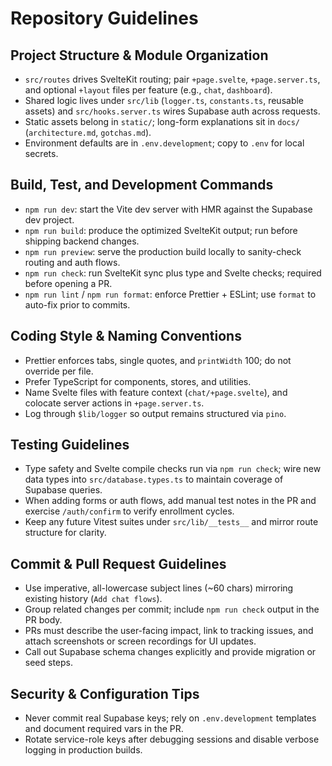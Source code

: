 # Repository Guidelines

## Project Structure & Module Organization
- `src/routes` drives SvelteKit routing; pair `+page.svelte`, `+page.server.ts`, and optional `+layout` files per feature (e.g., `chat`, `dashboard`).
- Shared logic lives under `src/lib` (`logger.ts`, `constants.ts`, reusable assets) and `src/hooks.server.ts` wires Supabase auth across requests.
- Static assets belong in `static/`; long-form explanations sit in `docs/` (`architecture.md`, `gotchas.md`).
- Environment defaults are in `.env.development`; copy to `.env` for local secrets.

## Build, Test, and Development Commands
- `npm run dev`: start the Vite dev server with HMR against the Supabase dev project.
- `npm run build`: produce the optimized SvelteKit output; run before shipping backend changes.
- `npm run preview`: serve the production build locally to sanity-check routing and auth flows.
- `npm run check`: run SvelteKit sync plus type and Svelte checks; required before opening a PR.
- `npm run lint` / `npm run format`: enforce Prettier + ESLint; use `format` to auto-fix prior to commits.

## Coding Style & Naming Conventions
- Prettier enforces tabs, single quotes, and `printWidth` 100; do not override per file.
- Prefer TypeScript for components, stores, and utilities. 
- Name Svelte files with feature context (`chat/+page.svelte`), and colocate server actions in `+page.server.ts`.
- Log through `$lib/logger` so output remains structured via `pino`.

## Testing Guidelines
- Type safety and Svelte compile checks run via `npm run check`; wire new data types into `src/database.types.ts` to maintain coverage of Supabase queries.
- When adding forms or auth flows, add manual test notes in the PR and exercise `/auth/confirm` to verify enrollment cycles.
- Keep any future Vitest suites under `src/lib/__tests__` and mirror route structure for clarity.

## Commit & Pull Request Guidelines
- Use imperative, all-lowercase subject lines (~60 chars) mirroring existing history (`Add chat flows`).
- Group related changes per commit; include `npm run check` output in the PR body.
- PRs must describe the user-facing impact, link to tracking issues, and attach screenshots or screen recordings for UI updates.
- Call out Supabase schema changes explicitly and provide migration or seed steps.

## Security & Configuration Tips
- Never commit real Supabase keys; rely on `.env.development` templates and document required vars in the PR.
- Rotate service-role keys after debugging sessions and disable verbose logging in production builds.
